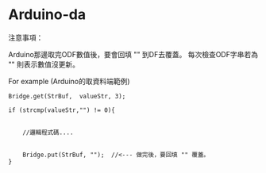 # Arduino-da

注意事項：

Arduino那邊取完ODF數值後，要會回填 "" 到DF去覆蓋。  每次檢查ODF字串若為 "" 則表示數值沒更新。

For example  (Arduino的取資料端範例)

    Bridge.get(StrBuf,  valueStr, 3);
    
    if (strcmp(valueStr,"") != 0){
     
        
        //邏輯程式碼....


        Bridge.put(StrBuf, "");  //<--- 做完後，要回填 "" 覆蓋。
    }

